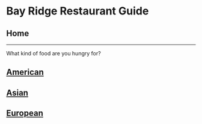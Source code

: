 # Bay Ridge Restaurant Guide
## Home
---
What kind of food are you hungry for?
## [American](american/american.md)
## [Asian](asian/asian.md)
## [European](european/)
